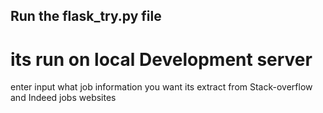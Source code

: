 ## Run the flask_try.py file
# its run on local Development server
enter input what job information you want its extract from Stack-overflow and Indeed jobs websites 
